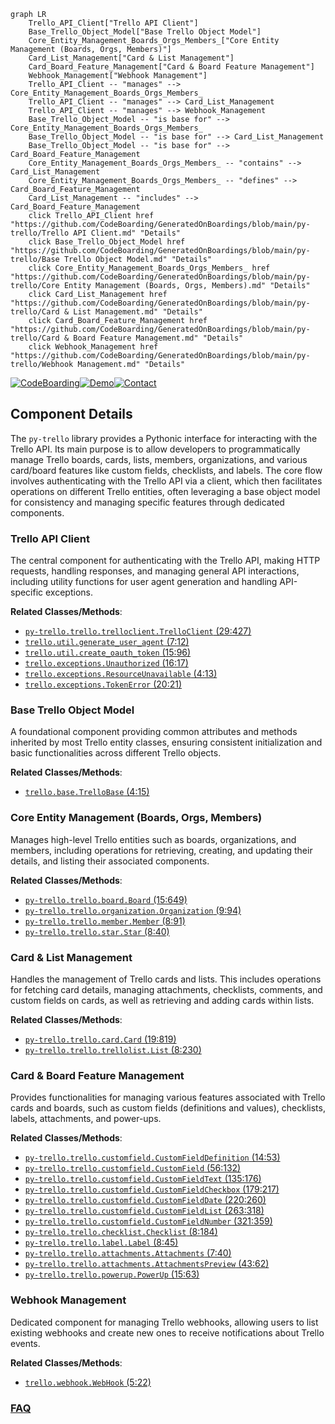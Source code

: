 ```mermaid
graph LR
    Trello_API_Client["Trello API Client"]
    Base_Trello_Object_Model["Base Trello Object Model"]
    Core_Entity_Management_Boards_Orgs_Members_["Core Entity Management (Boards, Orgs, Members)"]
    Card_List_Management["Card & List Management"]
    Card_Board_Feature_Management["Card & Board Feature Management"]
    Webhook_Management["Webhook Management"]
    Trello_API_Client -- "manages" --> Core_Entity_Management_Boards_Orgs_Members_
    Trello_API_Client -- "manages" --> Card_List_Management
    Trello_API_Client -- "manages" --> Webhook_Management
    Base_Trello_Object_Model -- "is base for" --> Core_Entity_Management_Boards_Orgs_Members_
    Base_Trello_Object_Model -- "is base for" --> Card_List_Management
    Base_Trello_Object_Model -- "is base for" --> Card_Board_Feature_Management
    Core_Entity_Management_Boards_Orgs_Members_ -- "contains" --> Card_List_Management
    Core_Entity_Management_Boards_Orgs_Members_ -- "defines" --> Card_Board_Feature_Management
    Card_List_Management -- "includes" --> Card_Board_Feature_Management
    click Trello_API_Client href "https://github.com/CodeBoarding/GeneratedOnBoardings/blob/main/py-trello/Trello API Client.md" "Details"
    click Base_Trello_Object_Model href "https://github.com/CodeBoarding/GeneratedOnBoardings/blob/main/py-trello/Base Trello Object Model.md" "Details"
    click Core_Entity_Management_Boards_Orgs_Members_ href "https://github.com/CodeBoarding/GeneratedOnBoardings/blob/main/py-trello/Core Entity Management (Boards, Orgs, Members).md" "Details"
    click Card_List_Management href "https://github.com/CodeBoarding/GeneratedOnBoardings/blob/main/py-trello/Card & List Management.md" "Details"
    click Card_Board_Feature_Management href "https://github.com/CodeBoarding/GeneratedOnBoardings/blob/main/py-trello/Card & Board Feature Management.md" "Details"
    click Webhook_Management href "https://github.com/CodeBoarding/GeneratedOnBoardings/blob/main/py-trello/Webhook Management.md" "Details"
```
[![CodeBoarding](https://img.shields.io/badge/Generated%20by-CodeBoarding-9cf?style=flat-square)](https://github.com/CodeBoarding/CodeBoarding)[![Demo](https://img.shields.io/badge/Try%20our-Demo-blue?style=flat-square)](https://www.codeboarding.org/demo)[![Contact](https://img.shields.io/badge/Contact%20us%20-%20contact@codeboarding.org-lightgrey?style=flat-square)](mailto:contact@codeboarding.org)

## Component Details

The `py-trello` library provides a Pythonic interface for interacting with the Trello API. Its main purpose is to allow developers to programmatically manage Trello boards, cards, lists, members, organizations, and various card/board features like custom fields, checklists, and labels. The core flow involves authenticating with the Trello API via a client, which then facilitates operations on different Trello entities, often leveraging a base object model for consistency and managing specific features through dedicated components.

### Trello API Client
The central component for authenticating with the Trello API, making HTTP requests, handling responses, and managing general API interactions, including utility functions for user agent generation and handling API-specific exceptions.


**Related Classes/Methods**:

- <a href="https://github.com/sarumont/py-trello/blob/master/trello/trelloclient.py#L29-L427" target="_blank" rel="noopener noreferrer">`py-trello.trello.trelloclient.TrelloClient` (29:427)</a>
- <a href="https://github.com/sarumont/py-trello/blob/master/trello/util.py#L7-L12" target="_blank" rel="noopener noreferrer">`trello.util.generate_user_agent` (7:12)</a>
- <a href="https://github.com/sarumont/py-trello/blob/master/trello/util.py#L15-L96" target="_blank" rel="noopener noreferrer">`trello.util.create_oauth_token` (15:96)</a>
- <a href="https://github.com/sarumont/py-trello/blob/master/trello/exceptions.py#L16-L17" target="_blank" rel="noopener noreferrer">`trello.exceptions.Unauthorized` (16:17)</a>
- <a href="https://github.com/sarumont/py-trello/blob/master/trello/exceptions.py#L4-L13" target="_blank" rel="noopener noreferrer">`trello.exceptions.ResourceUnavailable` (4:13)</a>
- <a href="https://github.com/sarumont/py-trello/blob/master/trello/exceptions.py#L20-L21" target="_blank" rel="noopener noreferrer">`trello.exceptions.TokenError` (20:21)</a>


### Base Trello Object Model
A foundational component providing common attributes and methods inherited by most Trello entity classes, ensuring consistent initialization and basic functionalities across different Trello objects.


**Related Classes/Methods**:

- <a href="https://github.com/sarumont/py-trello/blob/master/trello/base.py#L4-L15" target="_blank" rel="noopener noreferrer">`trello.base.TrelloBase` (4:15)</a>


### Core Entity Management (Boards, Orgs, Members)
Manages high-level Trello entities such as boards, organizations, and members, including operations for retrieving, creating, and updating their details, and listing their associated components.


**Related Classes/Methods**:

- <a href="https://github.com/sarumont/py-trello/blob/master/trello/board.py#L15-L649" target="_blank" rel="noopener noreferrer">`py-trello.trello.board.Board` (15:649)</a>
- <a href="https://github.com/sarumont/py-trello/blob/master/trello/organization.py#L9-L94" target="_blank" rel="noopener noreferrer">`py-trello.trello.organization.Organization` (9:94)</a>
- <a href="https://github.com/sarumont/py-trello/blob/master/trello/member.py#L8-L91" target="_blank" rel="noopener noreferrer">`py-trello.trello.member.Member` (8:91)</a>
- <a href="https://github.com/sarumont/py-trello/blob/master/trello/star.py#L8-L40" target="_blank" rel="noopener noreferrer">`py-trello.trello.star.Star` (8:40)</a>


### Card & List Management
Handles the management of Trello cards and lists. This includes operations for fetching card details, managing attachments, checklists, comments, and custom fields on cards, as well as retrieving and adding cards within lists.


**Related Classes/Methods**:

- <a href="https://github.com/sarumont/py-trello/blob/master/trello/card.py#L19-L819" target="_blank" rel="noopener noreferrer">`py-trello.trello.card.Card` (19:819)</a>
- <a href="https://github.com/sarumont/py-trello/blob/master/trello/trellolist.py#L8-L230" target="_blank" rel="noopener noreferrer">`py-trello.trello.trellolist.List` (8:230)</a>


### Card & Board Feature Management
Provides functionalities for managing various features associated with Trello cards and boards, such as custom fields (definitions and values), checklists, labels, attachments, and power-ups.


**Related Classes/Methods**:

- <a href="https://github.com/sarumont/py-trello/blob/master/trello/customfield.py#L14-L53" target="_blank" rel="noopener noreferrer">`py-trello.trello.customfield.CustomFieldDefinition` (14:53)</a>
- <a href="https://github.com/sarumont/py-trello/blob/master/trello/customfield.py#L56-L132" target="_blank" rel="noopener noreferrer">`py-trello.trello.customfield.CustomField` (56:132)</a>
- <a href="https://github.com/sarumont/py-trello/blob/master/trello/customfield.py#L135-L176" target="_blank" rel="noopener noreferrer">`py-trello.trello.customfield.CustomFieldText` (135:176)</a>
- <a href="https://github.com/sarumont/py-trello/blob/master/trello/customfield.py#L179-L217" target="_blank" rel="noopener noreferrer">`py-trello.trello.customfield.CustomFieldCheckbox` (179:217)</a>
- <a href="https://github.com/sarumont/py-trello/blob/master/trello/customfield.py#L220-L260" target="_blank" rel="noopener noreferrer">`py-trello.trello.customfield.CustomFieldDate` (220:260)</a>
- <a href="https://github.com/sarumont/py-trello/blob/master/trello/customfield.py#L263-L318" target="_blank" rel="noopener noreferrer">`py-trello.trello.customfield.CustomFieldList` (263:318)</a>
- <a href="https://github.com/sarumont/py-trello/blob/master/trello/customfield.py#L321-L359" target="_blank" rel="noopener noreferrer">`py-trello.trello.customfield.CustomFieldNumber` (321:359)</a>
- <a href="https://github.com/sarumont/py-trello/blob/master/trello/checklist.py#L8-L184" target="_blank" rel="noopener noreferrer">`py-trello.trello.checklist.Checklist` (8:184)</a>
- <a href="https://github.com/sarumont/py-trello/blob/master/trello/label.py#L8-L45" target="_blank" rel="noopener noreferrer">`py-trello.trello.label.Label` (8:45)</a>
- <a href="https://github.com/sarumont/py-trello/blob/master/trello/attachments.py#L7-L40" target="_blank" rel="noopener noreferrer">`py-trello.trello.attachments.Attachments` (7:40)</a>
- <a href="https://github.com/sarumont/py-trello/blob/master/trello/attachments.py#L43-L62" target="_blank" rel="noopener noreferrer">`py-trello.trello.attachments.AttachmentsPreview` (43:62)</a>
- <a href="https://github.com/sarumont/py-trello/blob/master/trello/powerup.py#L15-L63" target="_blank" rel="noopener noreferrer">`py-trello.trello.powerup.PowerUp` (15:63)</a>


### Webhook Management
Dedicated component for managing Trello webhooks, allowing users to list existing webhooks and create new ones to receive notifications about Trello events.


**Related Classes/Methods**:

- <a href="https://github.com/sarumont/py-trello/blob/master/trello/webhook.py#L5-L22" target="_blank" rel="noopener noreferrer">`trello.webhook.WebHook` (5:22)</a>




### [FAQ](https://github.com/CodeBoarding/GeneratedOnBoardings/tree/main?tab=readme-ov-file#faq)